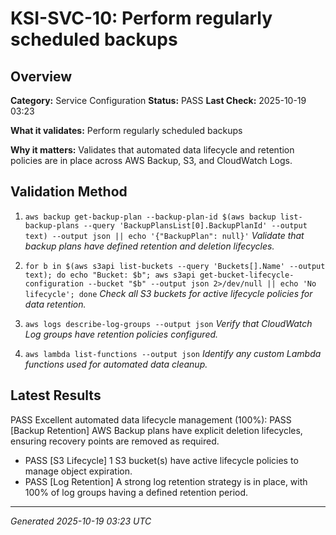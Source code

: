 # KSI-SVC-10: Perform regularly scheduled backups

## Overview

**Category:** Service Configuration
**Status:** PASS
**Last Check:** 2025-10-19 03:23

**What it validates:** Perform regularly scheduled backups

**Why it matters:** Validates that automated data lifecycle and retention policies are in place across AWS Backup, S3, and CloudWatch Logs.

## Validation Method

1. `aws backup get-backup-plan --backup-plan-id $(aws backup list-backup-plans --query 'BackupPlansList[0].BackupPlanId' --output text) --output json || echo '{"BackupPlan": null}'`
   *Validate that backup plans have defined retention and deletion lifecycles.*

2. `for b in $(aws s3api list-buckets --query 'Buckets[].Name' --output text); do echo "Bucket: $b"; aws s3api get-bucket-lifecycle-configuration --bucket "$b" --output json 2>/dev/null || echo 'No lifecycle'; done`
   *Check all S3 buckets for active lifecycle policies for data retention.*

3. `aws logs describe-log-groups --output json`
   *Verify that CloudWatch Log groups have retention policies configured.*

4. `aws lambda list-functions --output json`
   *Identify any custom Lambda functions used for automated data cleanup.*

## Latest Results

PASS Excellent automated data lifecycle management (100%): PASS [Backup Retention] AWS Backup plans have explicit deletion lifecycles, ensuring recovery points are removed as required.
- PASS [S3 Lifecycle] 1 S3 bucket(s) have active lifecycle policies to manage object expiration.
- PASS [Log Retention] A strong log retention strategy is in place, with 100% of log groups having a defined retention period.

---
*Generated 2025-10-19 03:23 UTC*